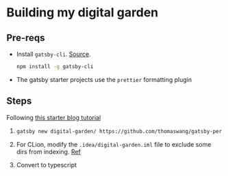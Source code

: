# Building my digital garden

## Pre-reqs

- Install `gatsby-cli`. [Source](https://www.gatsbyjs.com/docs/reference/gatsby-cli).
    ```bash
    npm install -g gatsby-cli
    ``` 
- The gatsby starter projects use the `prettier` formatting plugin
## Steps

Following [this starter blog tutorial](https://github.com/thomaswang/gatsby-personal-starter-blog)

1. 
    ```bash
    gatsby new digital-garden/ https://github.com/thomaswang/gatsby-personal-starter-blog
    ```

1. For CLion, modify the `.idea/digital-garden.iml` file to exclude some dirs from indexing. [Ref](https://intellij-support.jetbrains.com/hc/en-us/community/posts/360000073779/comments/360000444739)

1. Convert to typescript

 
